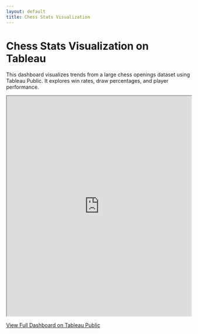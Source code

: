 ```yaml
---
layout: default
title: Chess Stats Visualization
---
```


# Chess Stats Visualization on Tableau

This dashboard visualizes trends from a large chess openings dataset using Tableau Public. It explores win rates, draw percentages, and player performance.

<iframe src="https://public.tableau.com/views/Chess-Stats:embed=y&:display_count=yes" width="100%" height="600"></iframe>

[View Full Dashboard on Tableau Public](https://public.tableau.com/views/ChessStats_17544059915240/Dashboard1)
